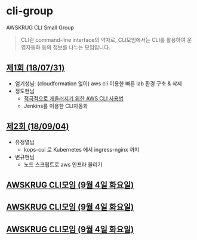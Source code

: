 # cli-group

AWSKRUG CLI Small Group

> CLI란 command-line interface의 약자로, CLI모임에서는 CLI를 활용하여 운영자동화 등의 정보를 나누는 모임입니다.

<!-- 252699532 -->

## [제1회 (18/07/31)](https://www.meetup.com/awskrug/events/252699532/)

* 엄기성님: (cloudformation 없이) aws cli 이용한 빠른 lab 환경 구축 & 삭제
* 정도현님
  * [적극적으로 게을러지기 위한 AWS CLI 사용법](http://bit.ly/cli-for-lazy)
  * Jenkins를 이용한 CLI자동화

## [제2회 (18/09/04)](https://www.meetup.com/awskrug/events/253843549/)

* 유정열님
  * kops-cui 로 Kubernetes 에서 ingress-nginx 까지
* 변규현님
  * 노드 스크립트로 aws 인프라 올리기

<!-- 253843549 -->

## [AWSKRUG CLI모임 (9월 4일 화요일)](https://www.meetup.com/awskrug/events/253843549/)

<!-- 253843549 -->

## [AWSKRUG CLI모임 (9월 4일 화요일)](https://www.meetup.com/awskrug/events/253843549/)

<!-- 253843549 -->

## [AWSKRUG CLI모임 (9월 4일 화요일)](https://www.meetup.com/awskrug/events/253843549/)
